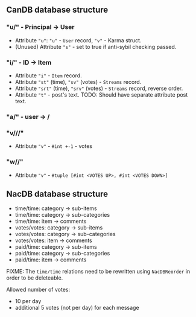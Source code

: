 ## CanDB database structure

### "u/" - Principal -> User
- Attribute `"u"`: `"u"` - `User` record, `"v"` - Karma struct.
- (Unused) Attribute `"s"` - set to true if anti-sybil checking passed.
### "i/" - ID -> Item
- Attribute `"i"` - `Item` record.
- Attribute `"st"` (time), `"sv"` (votes) - `Streams` record.
- Attribute `"srt"` (time), `"srv"` (votes) - `Streams` record, reverse order.
- Attribute `"t"` - post's text.
TODO: Should have separate attribute post text.
### "a/" - user -> <buyer affiliate>/<seller affiliate>
### "v/<principal>/<parent>/<child>"
- Attribute `"v"` -  `#int +-1` - votes
### "w/<parent>/<child>"
- Attribute `"v"` - `#tuple [#int <VOTES UP>, #int <VOTES DOWN>]`

## NacDB database structure
* time/time: category -> sub-items
* time/time: category -> sub-categories
* time/time: item -> comments
* votes/votes: category -> sub-items
* votes/votes: category -> sub-categories
* votes/votes: item -> comments
* paid/time: category -> sub-items
* paid/time: category -> sub-categories
* paid/time: item -> comments

FIXME: The `time/time` relations need to be rewritten using `NacDBReorder` in order to
be deleteable.

Allowed number of votes:
- 10 per day
- additional 5 votes (not per day) for each message